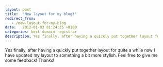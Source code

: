 ```yaml
---
layout: post
title:  "New layout for my blog!"
redirect_from:
   - /new-layout-for-my-blog
date:   2012-01-03 01:24:35 +0100
categories: best domain registrar
description: Yes finally, after having a quickly put together layout for quite a while now I have updated my layout to something a bit more stylish. Feel free to give me some feedback! Thanks!
---
```


Yes finally, after having a quickly put together layout for quite a while now I have updated my layout to something a bit more stylish. Feel free to give me some feedback! Thanks!